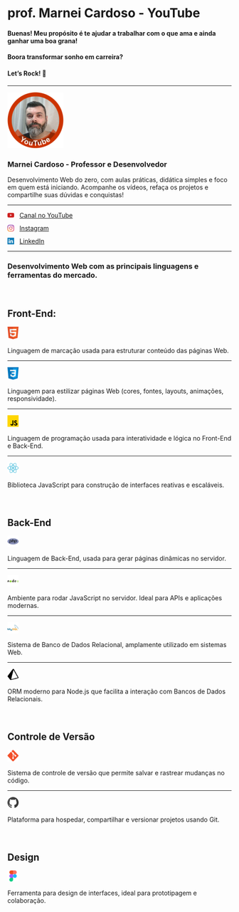 # prof. Marnei Cardoso - YouTube

#### Buenas! Meu propósito é te ajudar a trabalhar com o que ama e ainda ganhar uma boa grana!
#### Boora transformar sonho em carreira?
#### Let’s Rock! 🚀

<!-- CSS Interno -->
<style>
    img {
        width: 25%
    }

    .links a {
        display: flex;
        justify-content: flex-start;
        align-items: center;
        gap: 12px;
        margin-bottom: 12px;
    }

    .links img {
        width: 3%;
    }

    .dev img {
        width: 5%
    }

    h2 {
        margin-top: 64px;
    }
</style>

---
<img src="./img/profile-YT.png" alt="profile picture" width="15%">
<!-- <img src="./img/profile-YT.png" alt="profile picture"> -->

<h3>Marnei Cardoso - Professor e Desenvolvedor</h3>

<p>Desenvolvimento Web do zero, com aulas práticas, didática simples e foco em quem está iniciando. Acompanhe os vídeos, refaça os projetos e compartilhe suas dúvidas e conquistas!</p>

<hr>
<div class="links">
    <a href="https://www.youtube.com/@profMarneiCardoso?sub_confirmation=1" target="_blank">
        <img src="./img/logo-yt.png" alt="logo YouTube" width="15%">
        Canal no YouTube
    </a>
</div>

<div class="links">
    <a href="https://www.instagram.com/prof.marnei.cardoso" target="_blank">
        <img src="./img/logo-instagram.png" alt="logo Instagram" width="15%">
        Instagram
    </a>
</div>

<div class="links">
    <a href="https://www.linkedin.com/in/marneicardoso" target="_blank">
        <img src="./img/logo-linkedin.png" alt="logo LinkedIn" width="35%">
        LinkedIn
    </a>
</div>

<hr>
<h3>Desenvolvimento Web com as principais linguagens e ferramentas do mercado.</h3>

<h2>Front-End:</h2>

<div class="dev">
    <img src="./img/logo-html.png" alt="logo HTML">
    <p>Linguagem de marcação usada para estruturar conteúdo das páginas Web.</p>
    <hr>
    <img src="./img/logo-css.png" alt="logo CSS">
    <p>Linguagem para estilizar páginas Web (cores, fontes, layouts, animações, responsividade).</p>
    <hr>
    <img src="./img/logo-js.png" alt="logo JavaScript">
    <p>Linguagem de programação usada para interatividade e lógica no Front-End e Back-End.</p>
    <hr>
    <img src="./img/logo-react.png" alt="logo React">
    <p>Biblioteca JavaScript para construção de interfaces reativas e escaláveis.</p>
</div>

<div class="dev">
    <h2>Back-End</h2>
    <img src="./img/logo-php.png" alt="logo PHP">
    <p>Linguagem de Back-End, usada para gerar páginas dinâmicas no servidor.</p>
    <hr>
    <img src="./img/logo-node.png" alt="logo Node.js">
    <p>Ambiente para rodar JavaScript no servidor. Ideal para APIs e aplicações modernas.</p>
    <hr>
    <img src="./img/logo-mysql.png" alt="logo MySQL">
    <p>Sistema de Banco de Dados Relacional, amplamente utilizado em sistemas Web.</p>
    <hr>
    <img src="./img/logo-prisma.png" alt="logo Prisma ORM">
    <p>ORM moderno para Node.js que facilita a interação com Bancos de Dados Relacionais.</p>
</div>

<div class="dev">
    <h2>Controle de Versão</h2>
    <img src="./img/logo-git.png" alt="logo Git">
    <p>Sistema de controle de versão que permite salvar e rastrear mudanças no código.</p>
    <hr>
    <img src="./img/logo-github.png" alt="logo GitHub">
    <p>Plataforma para hospedar, compartilhar e versionar projetos usando Git.</p>
</div>

<div class="dev">
    <h2>Design</h2>
    <img src="./img/logo-figma.png" alt="logo Figma">  
    <p>Ferramenta para design de interfaces, ideal para prototipagem e colaboração.</p>
</div>
